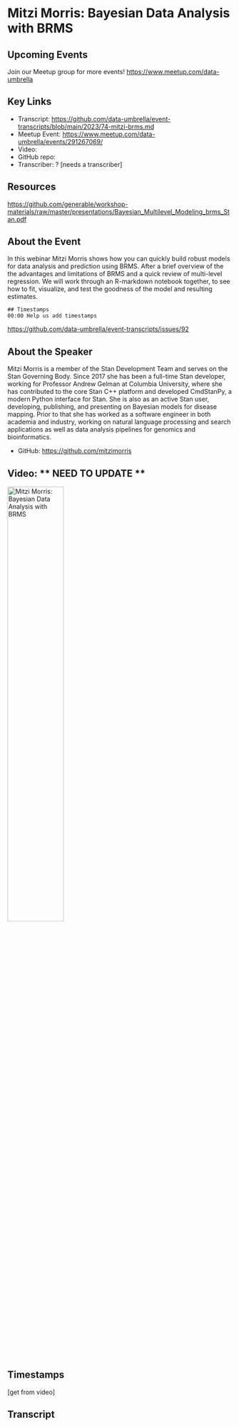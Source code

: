 # Mitzi Morris: Bayesian Data Analysis with BRMS

## Upcoming Events
Join our Meetup group for more events!
https://www.meetup.com/data-umbrella

## Key Links
- Transcript: https://github.com/data-umbrella/event-transcripts/blob/main/2023/74-mitzi-brms.md
- Meetup Event: https://www.meetup.com/data-umbrella/events/291267069/
- Video: 
- GitHub repo:  
- Transcriber:  ? [needs a transcriber]

## Resources
https://github.com/generable/workshop-materials/raw/master/presentations/Bayesian_Multilevel_Modeling_brms_Stan.pdf

## About the Event
In this webinar Mitzi Morris shows how you can quickly build robust models for data analysis and prediction using BRMS. After a brief overview of the the advantages and limitations of BRMS and a quick review of multi-level regression. We will work through an R-markdown notebook together, to see how to fit, visualize, and test the goodness of the model and resulting estimates.

```
## Timestamps
00:00 Help us add timestamps
```
https://github.com/data-umbrella/event-transcripts/issues/92


## About the Speaker
Mitzi Morris is a member of the Stan Development Team and serves on the Stan Governing Body. Since 2017 she has been a full-time Stan developer, working for Professor Andrew Gelman at Columbia University, where she has contributed to the core Stan C++ platform and developed CmdStanPy, a modern Python interface for Stan. She is also as an active Stan user, developing, publishing, and presenting on Bayesian models for disease mapping. Prior to that she has worked as a software engineer in both academia and industry, working on natural language processing and search applications as well as data analysis pipelines for genomics and bioinformatics.

- GitHub:  https://github.com/mitzimorris

## Video:  ** NEED TO UPDATE **
<a href="http://www.youtube.com/watch?feature=player_embedded&v=NbmdFJsnuuo" target="_blank"><img src="http://img.youtube.com/vi/NbmdFJsnuuo/0.jpg"
alt="Mitzi Morris: Bayesian Data Analysis with BRMS" width="50%" /></a>

## Timestamps
[get from video]

## Transcript
